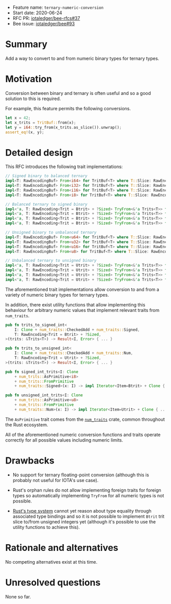 + Feature name: `ternary-numeric-conversion`
+ Start date: 2020-06-24
+ RFC PR: [iotaledger/bee-rfcs#37](https://github.com/iotaledger/bee-rfcs/pull/37)
+ Bee issue: [iotaledger/bee#93](https://github.com/iotaledger/bee/issues/93)

# Summary

Add a way to convert to and from numeric binary types for ternary types.

# Motivation

Conversion between binary and ternary is often useful and so a good solution to
this is required.

For example, this feature permits the following conversions.

```rust
let x = 42;
let x_trits = TritBuf::from(x);
let y = i64::try_from(x_trits.as_slice()).unwrap();
assert_eq!(x, y);
```

# Detailed design

This RFC introduces the following trait implementations:

```rust
// Signed binary to balanced ternary
impl<T: RawEncodingBuf> From<i64> for TritBuf<T> where T::Slice: RawEncoding<Trit = Btrit> {}
impl<T: RawEncodingBuf> From<i32> for TritBuf<T> where T::Slice: RawEncoding<Trit = Btrit> {}
impl<T: RawEncodingBuf> From<i16> for TritBuf<T> where T::Slice: RawEncoding<Trit = Btrit> {}
impl<T: RawEncodingBuf> From<i8> for TritBuf<T> where T::Slice: RawEncoding<Trit = Btrit> {}

// Balanced ternary to signed binary
impl<'a, T: RawEncoding<Trit = Btrit> + ?Sized> TryFrom<&'a Trits<T>> for i64 {}
impl<'a, T: RawEncoding<Trit = Btrit> + ?Sized> TryFrom<&'a Trits<T>> for i32 {}
impl<'a, T: RawEncoding<Trit = Btrit> + ?Sized> TryFrom<&'a Trits<T>> for i16 {}
impl<'a, T: RawEncoding<Trit = Btrit> + ?Sized> TryFrom<&'a Trits<T>> for i8 {}

// Unsigned binary to unbalanced ternary
impl<T: RawEncodingBuf> From<u64> for TritBuf<T> where T::Slice: RawEncoding<Trit = Utrit> {}
impl<T: RawEncodingBuf> From<u32> for TritBuf<T> where T::Slice: RawEncoding<Trit = Utrit> {}
impl<T: RawEncodingBuf> From<u16> for TritBuf<T> where T::Slice: RawEncoding<Trit = Utrit> {}
impl<T: RawEncodingBuf> From<u8> for TritBuf<T> where T::Slice: RawEncoding<Trit = Utrit> {}

// Unbalanced ternary to unsigned binary
impl<'a, T: RawEncoding<Trit = Utrit> + ?Sized> TryFrom<&'a Trits<T>> for u64 {}
impl<'a, T: RawEncoding<Trit = Utrit> + ?Sized> TryFrom<&'a Trits<T>> for u32 {}
impl<'a, T: RawEncoding<Trit = Utrit> + ?Sized> TryFrom<&'a Trits<T>> for u16 {}
impl<'a, T: RawEncoding<Trit = Utrit> + ?Sized> TryFrom<&'a Trits<T>> for u8 {}
```

The aforementioned trait implementations allow conversion to and from a variety
of numeric binary types for ternary types.

In addition, there exist utility functions that allow implementing this
behaviour for arbitrary numeric values that implement relevant traits from
`num_traits`.

```rust
pub fn trits_to_signed_int<
    I: Clone + num_traits::CheckedAdd + num_traits::Signed,
    T: RawEncoding<Trit = Btrit> + ?Sized,
>(trits: &Trits<T>) -> Result<I, Error> { ... }

pub fn trits_to_unsigned_int<
    I: Clone + num_traits::CheckedAdd + num_traits::Num,
    T: RawEncoding<Trit = Utrit> + ?Sized,
>(trits: &Trits<T>) -> Result<I, Error> { ... }

pub fn signed_int_trits<I: Clone
    + num_trits::AsPrimitive<i8>
    + num_trits::FromPrimitive
    + num_traits::Signed>(x: I) -> impl Iterator<Item=Btrit> + Clone { ... }

pub fn unsigned_int_trits<I: Clone
    + num_trits::AsPrimitive<u8>
    + num_trits::FromPrimitive
    + num_traits::Num>(x: I) -> impl Iterator<Item=Utrit> + Clone { ... }
```

The `AsPrimitive` trait comes from the
[`num_traits`](https://docs.rs/num-traits/0.2.12/num_traits/cast/trait.AsPrimitive.html)
crate, common throughout the Rust ecosystem.

All of the aforementioned numeric conversion functions and traits operate
correctly for all possible values including numeric limits.

# Drawbacks

- No support for ternary floating-point conversion (although this is probably
not useful for IOTA's use case).

- Rust's orphan rules do not allow implementing foreign traits for foreign types
so automatically implementing `TryFrom` for all numeric types is not possible.

- [Rust's type system](https://github.com/rust-lang/rust/issues/20400) cannot
yet reason about type equality through associated type bindings and so it is
not possible to implement `Btrit` trit slice to/from unsigned integers yet
(although it's possible to use the utility functions to achieve this).

# Rationale and alternatives

No competing alternatives exist at this time.

# Unresolved questions

None so far.
